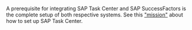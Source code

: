 A prerequisite for integrating SAP Task Center and SAP SuccessFactors is the complete setup of both respective systems. See this ["mission"](https://discovery-center.cloud.sap/missiondetail/3774/3813/?tab=overview) about how to set up SAP Task Center.
